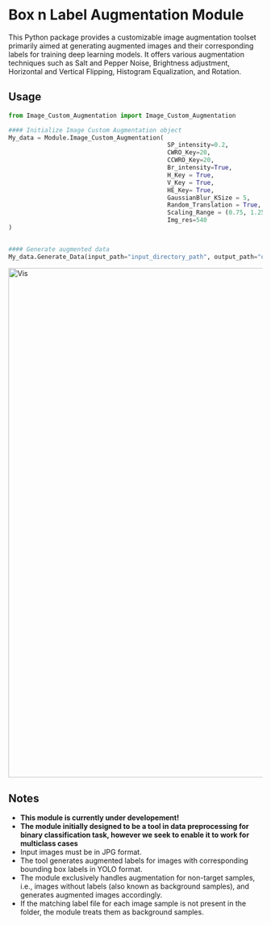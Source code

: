 # Box n Label Augmentation Module
This Python package provides a customizable image augmentation toolset primarily aimed at generating augmented images and their corresponding labels for training deep learning models. It offers various augmentation techniques such as Salt and Pepper Noise, Brightness adjustment, Horizontal and Vertical Flipping, Histogram Equalization, and Rotation.


## Usage

```python
from Image_Custom_Augmentation import Image_Custom_Augmentation

#### Initialize Image Custom Augmentation object
My_data = Module.Image_Custom_Augmentation(
                                            SP_intensity=0.2,             # Salt and Pepper Intensity
                                            CWRO_Key=20,                  # CW Rotation Degree
                                            CCWRO_Key=20,                 # CCW Rotation Degree
                                            Br_intensity=True,            # Brightness Intensity
                                            H_Key = True,                 # Horizontal Flip
                                            V_Key = True,                 # Vertical Flip
                                            HE_Key= True,                 # Histogram Equalization
                                            GaussianBlur_KSize = 5,       # Gaussian Blur (Kernel Size, Kernel Size)
                                            Random_Translation = True,    # Random Translation (Shifting)
                                            Scaling_Range = (0.75, 1.25), # Random Scaling Range (Upscaling and Downscaling)
                                            Img_res=540                   # Image Resolution
)


#### Generate augmented data
My_data.Generate_Data(input_path="input_directory_path", output_path="output_directory_path")
```


<img width="1010" alt="Vis" src="https://github.com/user-attachments/assets/f21f386b-0782-473c-b5ad-edb6c6555ccc" />


## Notes

- **This module is currently under developement!**
- **The module initially designed to be a tool in data preprocessing for binary classification task, however we seek to enable it to work for multiclass cases**
- Input images must be in JPG format.
- The tool generates augmented labels for images with corresponding bounding box labels in YOLO format.
- The module exclusively handles augmentation for non-target samples, i.e., images without labels (also known as background samples), and generates augmented images accordingly.
- If the matching label file for each image sample is not present in the folder, the module treats them as background samples.

